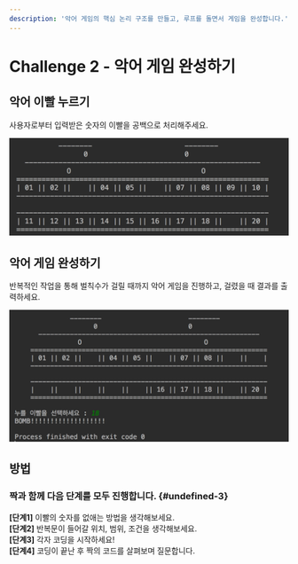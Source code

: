 ```yaml
---
description: '악어 게임의 핵심 논리 구조를 만들고, 루프를 돌면서 게임을 완성합니다.'
---
```


# Challenge 2 - 악어 게임 완성하기

## 악어 이빨 누르기 

사용자로부터 입력받은 숫자의 이빨을 공백으로 처리해주세요.

![&#xACF5;&#xBC31;&#xC73C;&#xB85C; &#xCC98;&#xB9AC; &#xB41C; &#xC774;&#xBE68;](../../.gitbook/assets/image%20%2889%29.png)

## 악어 게임 완성하기 

반복적인 작업을 통해 벌칙수가 걸릴 때까지 악어 게임을 진행하고, 걸렸을 때 결과를 출력하세요.

![BOMB &#xCD9C;&#xB825;](../../.gitbook/assets/image%20%2853%29.png)

##  방법

### **짝과 함께 다음 단계를 모두 진행합니다.** {#undefined-3}

**\[단계1\]** 이빨의 숫자를 없애는 방법을 생각해보세요.   
**\[단계2\]** 반복문이 들어갈 위치, 범위, 조건을 생각해보세요.   
**\[단계3\]** 각자 코딩을 시작하세요!  
**\[단계4\]** 코딩이 끝난 후 짝의 코드를 살펴보며 질문합니다.

